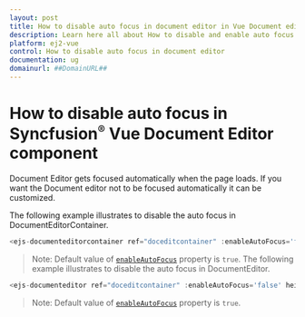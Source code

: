 ```yaml
---
layout: post
title: How to disable auto focus in document editor in Vue Document editor component | Syncfusion
description: Learn here all about How to disable and enable auto focus in document editor in Syncfusion Vue Document editor component of Syncfusion Essential JS 2 and more.
platform: ej2-vue
control: How to disable auto focus in document editor 
documentation: ug
domainurl: ##DomainURL##
---
```


# How to disable auto focus in Syncfusion<sup style="font-size:70%">&reg;</sup> Vue Document Editor component

Document Editor gets focused automatically when the page loads. If you want the Document editor not to be focused automatically it can be customized.

The following example illustrates to disable the auto focus in DocumentEditorContainer.

```typescript
<ejs-documenteditorcontainer ref="doceditcontainer" :enableAutoFocus='false' height='600px'></ejs-documenteditorcontainer>
```

>Note: Default value of [`enableAutoFocus`](https://ej2.syncfusion.com/vue/documentation/api/document-editor-container/#enableautofocus) property is `true`.
The following example illustrates to disable the auto focus in DocumentEditor.

```typescript
<ejs-documenteditor ref="doceditcontainer" :enableAutoFocus='false' height='600px'></ejs-documenteditor>
```

>Note: Default value of [`enableAutoFocus`](https://ej2.syncfusion.com/vue/documentation/api/document-editor/#enableautofocus) property is `true`.